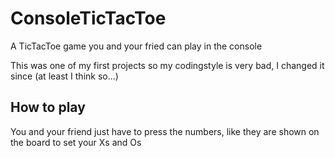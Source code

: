 # ConsoleTicTacToe

A TicTacToe game you and your fried can play in the console

This was one of my first projects so my codingstyle is very bad,
I changed it since (at least I think so...)

## How to play   
You and your friend just have to press the numbers, like they are shown on the board to set your Xs and Os
